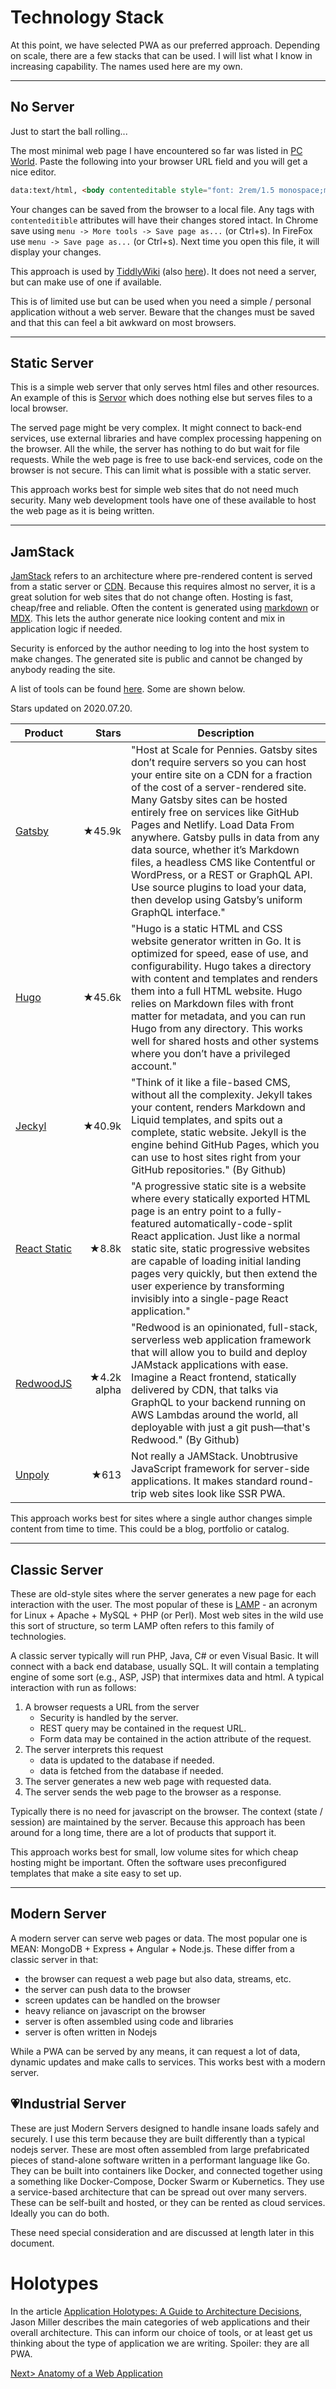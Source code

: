 # Technology Stack
At this point, we have selected PWA as our preferred approach. Depending on scale, there are a few stacks that can be used. I will list what I know in increasing capability. The names used here are my own.

---
## No Server
Just to start the ball rolling...

The most minimal web page I have encountered so far was listed in [PC World](https://www.pcworld.com/article/2360940/turn-any-browser-tab-into-a-basic-text-editor.html). Paste the following into your browser URL field and you will get a nice editor.

```html
data:text/html, <body contenteditable style="font: 2rem/1.5 monospace;max-width:60rem;margin:0 auto;padding:4rem;">
```
Your changes can be saved from the browser to a local file. Any tags with `contenteditible` attributes will have their changes stored intact. In Chrome save using `menu -> More tools -> Save page as...` (or Ctrl+s). In FireFox use `menu -> Save page as...` (or Ctrl+s). Next time you open this file, it will display your changes.

This approach is used by [TiddlyWiki](https://tiddlywiki.com/) (also [here](https://github.com/Jermolene/TiddlyWiki5)). It does not need a server, but can make use of one if available.

This is of limited use but can be used when you need a simple / personal application without a web server. Beware that the changes must be saved and that this can feel a bit awkward on most browsers.

---
## Static Server
This is a simple web server that only serves html files and other resources. An example of this is [Servor](https://github.com/lukejacksonn/servor) which does nothing else but serves files to a local browser.

The served page might be very complex. It might connect to back-end services, use external libraries and have complex processing happening on the browser. All the while, the server has nothing to do but wait for file requests. While the web page is free to use back-end services, code on the browser is not secure. This can limit what is possible with a static server.

This approach works best for simple web sites that do not need much security. Many web development tools have one of these available to host the web page as it is being written.

---
## JamStack
[JamStack](https://jamstack.org/) refers to an architecture where pre-rendered content is served from a static server or [CDN](https://en.wikipedia.org/wiki/Content_delivery_network). Because this requires almost no server, it is a great solution for web sites that do not change often. Hosting is fast, cheap/free and reliable. Often the content is generated using [markdown](https://github.com/adam-p/markdown-here/wiki/Markdown-Cheatsheet) or [MDX](https://mdxjs.com/). This lets the author generate nice looking content and mix in application logic if needed.

Security is enforced by the author needing to log into the host system to make changes. The generated site is public and cannot be changed by anybody reading the site.

A list of tools can be found [here](https://www.staticgen.com/). Some are shown below. 

Stars updated on 2020.07.20.

| Product | Stars | Description |
| ------- | -----:| ----------- |
| [Gatsby](https://github.com/gatsbyjs/gatsby) | ★45.9k | "Host at Scale for Pennies. Gatsby sites don’t require servers so you can host your entire site on a CDN for a fraction of the cost of a server-rendered site. Many Gatsby sites can be hosted entirely free on services like GitHub Pages and Netlify. Load Data From anywhere. Gatsby pulls in data from any data source, whether it’s Markdown files, a headless CMS like Contentful or WordPress, or a REST or GraphQL API. Use source plugins to load your data, then develop using Gatsby’s uniform GraphQL interface." |
| [Hugo](https://github.com/gohugoio/hugo) | ★45.6k | "Hugo is a static HTML and CSS website generator written in Go. It is optimized for speed, ease of use, and configurability. Hugo takes a directory with content and templates and renders them into a full HTML website. Hugo relies on Markdown files with front matter for metadata, and you can run Hugo from any directory. This works well for shared hosts and other systems where you don’t have a privileged account." |
| [Jeckyl](https://github.com/jekyll/jekyll) | ★40.9k | "Think of it like a file-based CMS, without all the complexity. Jekyll takes your content, renders Markdown and Liquid templates, and spits out a complete, static website. Jekyll is the engine behind GitHub Pages, which you can use to host sites right from your GitHub repositories." (By Github) |
| [React Static](https://github.com/react-static/react-static/tree/master/) | ★8.8k | "A progressive static site is a website where every statically exported HTML page is an entry point to a fully-featured automatically-code-split React application. Just like a normal static site, static progressive websites are capable of loading initial landing pages very quickly, but then extend the user experience by transforming invisibly into a single-page React application." |
| [RedwoodJS](https://github.com/redwoodjs/redwood) | ★4.2k alpha | "Redwood is an opinionated, full-stack, serverless web application framework that will allow you to build and deploy JAMstack applications with ease. Imagine a React frontend, statically delivered by CDN, that talks via GraphQL to your backend running on AWS Lambdas around the world, all deployable with just a git push—that's Redwood." (By Github) |
| [Unpoly](https://github.com/unpoly/unpoly) | ★613 | Not really a JAMStack. Unobtrusive JavaScript framework for server-side applications. It makes standard round-trip web sites look like SSR PWA. |

This approach works best for sites where a single author changes simple content from time to time. This could be a blog, portfolio or catalog.

---
## Classic Server
These are old-style sites where the server generates a new page for each interaction with the user. The most popular of these is [LAMP](https://blog.heroix.com/blog/monitoring-the-lamp-stack-using-longitude) - an acronym for Linux + Apache + MySQL + PHP (or Perl). Most web sites in the wild use this sort of structure, so term LAMP often refers to this family of technologies.

A classic server typically will run PHP, Java, C# or even Visual Basic. It will connect with a back end database, usually SQL. It will contain a templating engine of some sort (e.g., ASP, JSP) that intermixes data and html. A typical interaction with run as follows:

1. A browser requests a URL from the server
   - Security is handled by the server.
   - REST query may be contained in the request URL. 
   - Form data may be contained in the action attribute of the request.
2. The server interprets this request
	- data is updated to the database if needed.
	- data is fetched from the database if needed.
3. The server generates a new web page with requested data.
4. The server sends the web page to the browser as a response.

Typically there is no need for javascript on the browser. The context (state / session) are maintained by the server. Because this approach has been around for a long time, there are a lot of products that support it.

This approach works best for small, low volume sites for which cheap hosting might be important. Often the software uses preconfigured templates that make a site easy to set up.

---
## Modern Server
A modern server can serve web pages or data. The most popular one is MEAN: MongoDB + Express + Angular + Node.js. These differ from a classic server in that:
- the browser can request a web page but also data, streams, etc.
- the server can push data to the browser
- screen updates can be handled on the browser
- heavy reliance on javascript on the browser
- server is often assembled using code and libraries
- server is often written in Nodejs

While a PWA can be served by any means, it can request a lot of data, dynamic updates and make calls to services. This works best with a modern server.

## 💗Industrial Server
These are just Modern Servers designed to handle insane loads safely and securely. I use this term because they are built differently than a typical nodejs server. These are most often assembled from large prefabricated pieces of stand-alone software written in a performant language like Go. They can be built into containers like Docker, and connected together using a something like Docker-Compose, Docker Swarm or Kubernetics. They use a service-based architecture that can be spread out over many servers. These can be self-built and hosted, or they can be rented as cloud services. Ideally you can do both.

These need special consideration and are discussed at length later in this document. 


# Holotypes
In the article [Application Holotypes: A Guide to Architecture Decisions](https://jasonformat.com/application-holotypes/), Jason Miller describes the main categories of web applications and their overall architecture. This can inform our choice of tools, or at least get us thinking about the type of application we are writing. Spoiler: they are all PWA.

[Next> Anatomy of a Web Application](Anatomy.md)